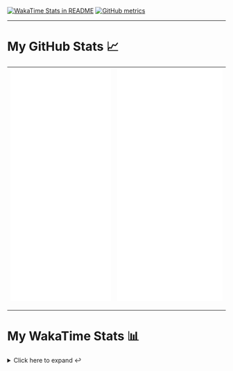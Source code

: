[![WakaTime Stats in README](https://github.com/LOsioChico/LOsioChico/actions/workflows/waka.yml/badge.svg)](https://github.com/LOsioChico/LOsioChico/actions/workflows/waka.yml) [![GitHub metrics](https://github.com/LOsioChico/LOsioChico/actions/workflows/metrics.yml/badge.svg)](https://github.com/LOsioChico/LOsioChico/actions/workflows/metrics.yml)

---

# My GitHub Stats 📈

| ![](./assets/metrics.svg) | ![](./assets/metrics2.svg) |
| ------------------------- | -------------------------- |

---

# My WakaTime Stats 📊

<details>
<summary>Click here to expand ↩️</summary>
<br>

<!--START_SECTION:waka-->
![Code Time](http://img.shields.io/badge/Code%20Time-1%2C673%20hrs%208%20mins-blue)

![Lines of code](https://img.shields.io/badge/From%20Hello%20World%20I%27ve%20Written-319.7%20thousand%20lines%20of%20code-blue)

**🐱 My GitHub Data** 

> 📦 525.0 kB Used in GitHub's Storage 
 > 
> 🏆 0 Contributions in the Year 2024
 > 
> 🚫 Not Opted to Hire
 > 
> 📜 18 Public Repositories 
 > 
> 🔑 28 Private Repositories 
 > 
**I'm a Night 🦉** 

```text
🌞 Morning                528 commits         ████░░░░░░░░░░░░░░░░░░░░░   14.46 % 
🌆 Daytime                1080 commits        ███████░░░░░░░░░░░░░░░░░░   29.57 % 
🌃 Evening                1197 commits        ████████░░░░░░░░░░░░░░░░░   32.78 % 
🌙 Night                  847 commits         ██████░░░░░░░░░░░░░░░░░░░   23.19 % 
```
📅 **I'm Most Productive on Saturday** 

```text
Monday                   516 commits         ████░░░░░░░░░░░░░░░░░░░░░   14.13 % 
Tuesday                  568 commits         ████░░░░░░░░░░░░░░░░░░░░░   15.55 % 
Wednesday                398 commits         ███░░░░░░░░░░░░░░░░░░░░░░   10.90 % 
Thursday                 644 commits         ████░░░░░░░░░░░░░░░░░░░░░   17.63 % 
Friday                   572 commits         ████░░░░░░░░░░░░░░░░░░░░░   15.66 % 
Saturday                 661 commits         █████░░░░░░░░░░░░░░░░░░░░   18.10 % 
Sunday                   293 commits         ██░░░░░░░░░░░░░░░░░░░░░░░   08.02 % 
```


📊 **This Week I Spent My Time On** 

```text
💬 Programming Languages: 
TypeScript               8 hrs 35 mins       ██████████████████░░░░░░░   73.90 % 
HTML                     1 hr 3 mins         ██░░░░░░░░░░░░░░░░░░░░░░░   09.04 % 
Scala                    27 mins             █░░░░░░░░░░░░░░░░░░░░░░░░   04.00 % 
JavaScript               24 mins             █░░░░░░░░░░░░░░░░░░░░░░░░   03.47 % 
Markdown                 17 mins             █░░░░░░░░░░░░░░░░░░░░░░░░   02.53 % 
```

**I Mostly Code in TypeScript** 

```text
TypeScript               26 repos            ████████████░░░░░░░░░░░░░   48.15 % 
Scala                    5 repos             ██░░░░░░░░░░░░░░░░░░░░░░░   09.26 % 
Python                   3 repos             █░░░░░░░░░░░░░░░░░░░░░░░░   05.56 % 
Java                     2 repos             █░░░░░░░░░░░░░░░░░░░░░░░░   03.70 % 
Astro                    2 repos             █░░░░░░░░░░░░░░░░░░░░░░░░   03.70 % 
```




 Last Updated on 04/09/2024 00:58:16 UTC
<!--END_SECTION:waka-->

## </details>
